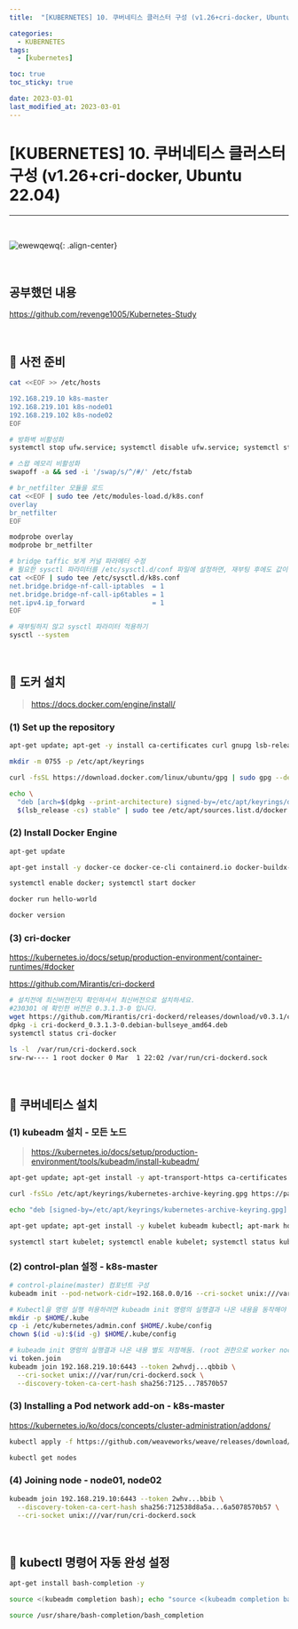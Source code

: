 ```yaml
---
title:  "[KUBERNETES] 10. 쿠버네티스 클러스터 구성 (v1.26+cri-docker, Ubuntu 22.04) 및 공부했던 내용(github)" 

categories:
  - KUBERNETES
tags:
  - [kubernetes]

toc: true
toc_sticky: true

date: 2023-03-01
last_modified_at: 2023-03-01
---
```

# [KUBERNETES] 10. 쿠버네티스 클러스터 구성 (v1.26+cri-docker, Ubuntu 22.04)
---

<style>
table {
    font-size: 12pt;
}
table th:first-of-type {
    width: 5%;
}
table th:nth-of-type(2) {
    width: 15%;
}
table th:nth-of-type(3) {
    width: 50%;
}
table th:nth-of-type(4) {
    width: 30%;
}
</style>

<br>

![ewewqewq](https://user-images.githubusercontent.com/42735894/224997494-9559fdb4-836b-4780-a9ef-2821197f0352.png){: .align-center}

<br>

## 공부했던 내용

<https://github.com/revenge1005/Kubernetes-Study>

<br>

## 🔔 사전 준비

```bash
cat <<EOF >> /etc/hosts

192.168.219.10 k8s-master
192.168.219.101 k8s-node01
192.168.219.102 k8s-node02
EOF

# 방화벽 비활성화
systemctl stop ufw.service; systemctl disable ufw.service; systemctl status ufw

# 스왑 메모리 비활성화
swapoff -a && sed -i '/swap/s/^/#/' /etc/fstab

# br_netfilter 모듈을 로드
cat <<EOF | sudo tee /etc/modules-load.d/k8s.conf
overlay
br_netfilter
EOF

modprobe overlay
modprobe br_netfilter

# bridge taffic 보게 커널 파라메터 수정
# 필요한 sysctl 파라미터를 /etc/sysctl.d/conf 파일에 설정하면, 재부팅 후에도 값이 유지된다.
cat <<EOF | sudo tee /etc/sysctl.d/k8s.conf
net.bridge.bridge-nf-call-iptables  = 1
net.bridge.bridge-nf-call-ip6tables = 1
net.ipv4.ip_forward                 = 1
EOF

# 재부팅하지 않고 sysctl 파라미터 적용하기
sysctl --system
```

<br>

## 🔔 도커 설치

> <https://docs.docker.com/engine/install/>

### (1) Set up the repository

```bash
apt-get update; apt-get -y install ca-certificates curl gnupg lsb-release

mkdir -m 0755 -p /etc/apt/keyrings

curl -fsSL https://download.docker.com/linux/ubuntu/gpg | sudo gpg --dearmor -o /etc/apt/keyrings/docker.gpg

echo \
  "deb [arch=$(dpkg --print-architecture) signed-by=/etc/apt/keyrings/docker.gpg] https://download.docker.com/linux/ubuntu \
  $(lsb_release -cs) stable" | sudo tee /etc/apt/sources.list.d/docker.list > /dev/null
```

### (2) Install Docker Engine

```bash
apt-get update

apt-get install -y docker-ce docker-ce-cli containerd.io docker-buildx-plugin docker-compose-plugin

systemctl enable docker; systemctl start docker

docker run hello-world

docker version
```

### (3) cri-docker

<https://kubernetes.io/docs/setup/production-environment/container-runtimes/#docker>

<https://github.com/Mirantis/cri-dockerd>

```bash
# 설치전에 최신버전인지 확인하셔서 최신버전으로 설치하세요.
#230301 에 확인한 버전은 0.3.1.3-0 입니다.
wget https://github.com/Mirantis/cri-dockerd/releases/download/v0.3.1/cri-dockerd_0.3.1.3-0.debian-bullseye_amd64.deb
dpkg -i cri-dockerd_0.3.1.3-0.debian-bullseye_amd64.deb
systemctl status cri-docker

ls -l  /var/run/cri-dockerd.sock
srw-rw---- 1 root docker 0 Mar  1 22:02 /var/run/cri-dockerd.sock
```

<br>

## 🔔 쿠버네티스 설치

### (1) kubeadm 설치 - 모든 노드

> <https://kubernetes.io/docs/setup/production-environment/tools/kubeadm/install-kubeadm/>

```bash
apt-get update; apt-get install -y apt-transport-https ca-certificates curl

curl -fsSLo /etc/apt/keyrings/kubernetes-archive-keyring.gpg https://packages.cloud.google.com/apt/doc/apt-key.gpg

echo "deb [signed-by=/etc/apt/keyrings/kubernetes-archive-keyring.gpg] https://apt.kubernetes.io/ kubernetes-xenial main" | sudo tee /etc/apt/sources.list.d/kubernetes.list

apt-get update; apt-get install -y kubelet kubeadm kubectl; apt-mark hold kubelet kubeadm kubectl

systemctl start kubelet; systemctl enable kubelet; systemctl status kubelet
```

### (2) control-plan 설정 - k8s-master

```bash
# control-plaine(master) 컴포넌트 구성
kubeadm init --pod-network-cidr=192.168.0.0/16 --cri-socket unix:///var/run/cri-dockerd.sock

# Kubectl을 명령 실행 허용하려면 kubeadm init 명령의 실행결과 나온 내용을 동작해야 함
mkdir -p $HOME/.kube
cp -i /etc/kubernetes/admin.conf $HOME/.kube/config
chown $(id -u):$(id -g) $HOME/.kube/config

# kubeadm init 명령의 실행결과 나온 내용 별도 저장해둠. (root 권한으로 worker node join을 위한 명령어. 별도 저장해둠.)
vi token.join
kubeadm join 192.168.219.10:6443 --token 2whvdj...qbbib \
  --cri-socket unix:///var/run/cri-dockerd.sock \
  --discovery-token-ca-cert-hash sha256:7125...78570b57
```

### (3) Installing a Pod network add-on - k8s-master

<https://kubernetes.io/ko/docs/concepts/cluster-administration/addons/>

```bash
kubectl apply -f https://github.com/weaveworks/weave/releases/download/v2.8.1/weave-daemonset-k8s.yaml

kubectl get nodes
```

### (4) Joining node - node01, node02

```bash
kubeadm join 192.168.219.10:6443 --token 2whv...bbib \
  --discovery-token-ca-cert-hash sha256:712538d8a5a...6a5078570b57 \
  --cri-socket unix:///var/run/cri-dockerd.sock
```

<br>

## 🔔 kubectl 명령어 자동 완성 설정

```bash
apt-get install bash-completion -y

source <(kubeadm completion bash); echo "source <(kubeadm completion bash)" >> ~/.bashrc 

source /usr/share/bash-completion/bash_completion
```

<br>